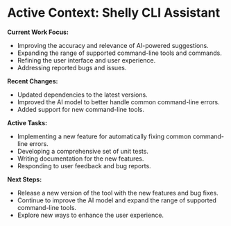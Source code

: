 # Active Context: Shelly CLI Assistant

**Current Work Focus:**

*   Improving the accuracy and relevance of AI-powered suggestions.
*   Expanding the range of supported command-line tools and commands.
*   Refining the user interface and user experience.
*   Addressing reported bugs and issues.

**Recent Changes:**

*   Updated dependencies to the latest versions.
*   Improved the AI model to better handle common command-line errors.
*   Added support for new command-line tools.

**Active Tasks:**

*   Implementing a new feature for automatically fixing common command-line errors.
*   Developing a comprehensive set of unit tests.
*   Writing documentation for the new features.
*   Responding to user feedback and bug reports.

**Next Steps:**

*   Release a new version of the tool with the new features and bug fixes.
*   Continue to improve the AI model and expand the range of supported command-line tools.
*   Explore new ways to enhance the user experience.
